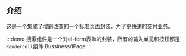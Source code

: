 ## 介绍

这是一个集成了增删改查的一个标准页面封装，为了更快速的交付业务。

:::demo 搜索组件是一个对el-form表单的封装，所有的输入单元和按钮都是`RenderCell`组件
Bussiness/IPage
:::